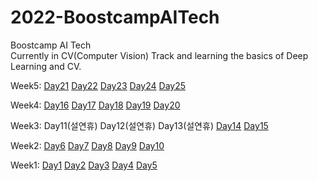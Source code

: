 # 2022-BoostcampAITech

Boostcamp AI Tech    
Currently in CV(Computer Vision) Track and learning the basics of Deep Learning and CV.

Week5: 
[Day21](https://yehyunsuh.notion.site/Day-21-2022-02-14-69e986f9c3554c5abfb701bbabcbd951) 
[Day22]() 
[Day23]() 
[Day24]() 
[Day25]()   


Week4: 
[Day16](https://yehyunsuh.notion.site/Day16-2022-02-07-f84274cbe8fe4e9099b076eb94dbf5d4) 
[Day17](https://yehyunsuh.notion.site/Day17-2022-02-08-99bc00d1ce1f49af834431d587c5a21a) 
[Day18](https://yehyunsuh.notion.site/Day18-2022-02-09-107f00dd2f1c4c6b999c5dda7fd0cd39) 
[Day19](https://yehyunsuh.notion.site/Day19-2022-02-10-592fd4035c5f4a34a61a9183a4b26059) 
[Day20](https://yehyunsuh.notion.site/Day20-2022-02-11-52d62fe8ed404dc88c914e85ccf9bd4a)   


Week3: 
Day11(설연휴) 
Day12(설연휴)
Day13(설연휴)
[Day14](https://yehyunsuh.notion.site/Day14-2022-02-03-35f428234993414bb429e97a16520f55) 
[Day15](https://yehyunsuh.notion.site/Day15-2022-02-04-63d85cb48a6940319653ada9ab2f9a0a)   


Week2: 
[Day6](https://yehyunsuh.notion.site/Day6-2022-01-24-03f32ffc05b4477f9c1d3120d4a9bb9b) 
[Day7](https://yehyunsuh.notion.site/Day7-2022-01-25-5294770396714bf4ba38f540e53a8362) 
[Day8](https://yehyunsuh.notion.site/Day8-2022-01-26-f6daee4a2c294e53bd75b3a324c37588) 
[Day9](https://yehyunsuh.notion.site/Day9-2022-01-27-b4c6858cb59747ee8ae8013c1ab8d081) 
[Day10](https://yehyunsuh.notion.site/Day10-2022-01-28-8e00549307c34be2809aa9eaeb65afa7)   

Week1:
[Day1](https://yehyunsuh.notion.site/Day1-2022-01-17-483c7484ae2e485aa72e919cec09e951)
[Day2](https://yehyunsuh.notion.site/Day2-2022-01-18-054d053d2ee1438f9d3ca47234426efd)
[Day3](https://yehyunsuh.notion.site/Day3-2022-01-19-e59732639ed6478188af94a9d9dd1a43)
[Day4](https://yehyunsuh.notion.site/Day4-2022-01-20-bf240757c45540c9aa4010b363fa039a)
[Day5](https://yehyunsuh.notion.site/Day5-2022-01-21-e3067a746f0e469cacb6e9e21c70358b)
